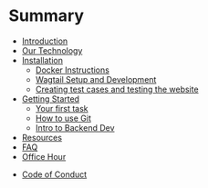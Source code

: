# Summary

* [Introduction](README.md)
* [Our Technology](technology.md)
* [Installation](installation/README.md)
  * [Docker Instructions](installation/docker.md)
  * [Wagtail Setup and Development](installation/wagtail-setup.md)
  * [Creating test cases and testing the website](/installation/testing.md)
  <!-- * [Running the server](installation/running-the-server.md) -->
* [Getting Started](getting-started/README.md)
  * [Your first task](getting-started/your-first-task.md)
  * [How to use Git](getting-started/how-to-use-git.md)
  * [Intro to Backend Dev](getting-started/backend.md)
* [Resources](resources.md)
* [FAQ](faq/README.md)
* [Office Hour](office-hour.md)
<!-- * [Compensation](compensation.md) -->
* [Code of Conduct](code-of-conduct.md)

